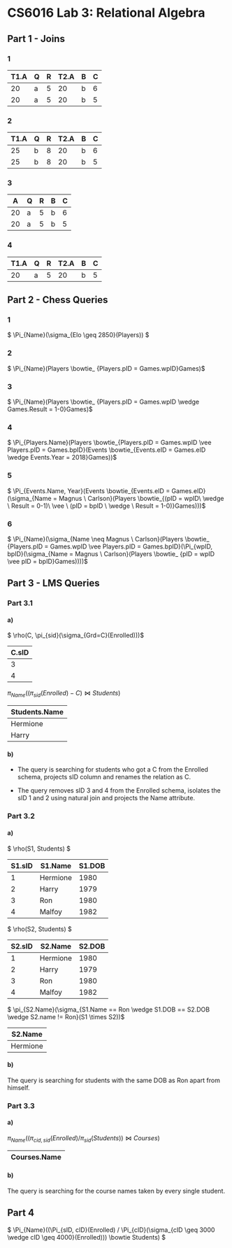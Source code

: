# CS6016 Lab 3: Relational Algebra

## Part 1 - Joins

### 1

|T1.A|Q|R|T2.A|B|C
|---|---|---|---|---|---|
|20|a|5|20|b|6|
|20|a|5|20|b|5|

### 2

|T1.A|Q|R|T2.A|B|C
|---|---|---|---|---|---|
|25|b|8|20|b|6|
|25|b|8|20|b|5|

### 3

|A|Q|R|B|C
|---|---|---|---|---|
|20|a|5|b|6|
|20|a|5|b|5|

### 4

|T1.A|Q|R|T2.A|B|C
|---|---|---|---|---|---|
|20|a|5|20|b|5|

## Part 2 - Chess Queries

### 1

$ \Pi_{Name}(\sigma_{Elo \geq 2850}(Players)) $

### 2

$ \Pi_{Name}(Players \bowtie_ {Players.pID = Games.wpID}Games)$

### 3

$ \Pi_{Name}(Players \bowtie_ {Players.pID = Games.wpID \wedge Games.Result = 1-0}Games)$

### 4

$ \Pi_{Players.Name}(Players \bowtie_{Players.pID = Games.wpID \vee Players.pID = Games.bpID}(Events \bowtie_{Events.eID = Games.eID \wedge Events.Year = 2018}Games))$

### 5

$ \Pi_{Events.Name, Year}(Events \bowtie_{Events.eID = Games.eID}(\sigma_{Name = Magnus \ Carlson}(Players \bowtie_{(pID = wpID\ \wedge \ Result = 0-1)\ \vee \ (pID = bpID \ \wedge \ Result = 1-0)}Games)))$

### 6

$ \Pi_{Name}(\sigma_{Name \neq Magnus \ Carlson}(Players \bowtie_ {Players.pID = Games.wpID \vee Players.pID = Games.bpID}(\Pi_{wpID, bpID}(\sigma_{Name = Magnus \ Carlson}(Players \bowtie_ {pID = wpID \vee pID = bpID}Games))))$


## Part 3 - LMS Queries

### Part 3.1

#### a)

$ \rho(C, \pi_{sid}(\sigma_{Grd=C}(Enrolled)))$

|C.sID|
|---|
|3|
|4|

$\pi_{Name}((\pi_{sid}(Enrolled) - C)\bowtie Students)$

|Students.Name|
|---|
|Hermione|
|Harry|

#### b)

+ The query is searching for students who got a C from the Enrolled schema, projects sID column and renames the relation as C.

+ The query removes sID 3 and 4 from the Enrolled schema, isolates the sID 1 and 2 using natural join and projects the Name attribute.

### Part 3.2

#### a)

$ \rho(S1, Students) $

|S1.sID|S1.Name|S1.DOB|
|---|---|---|
|1|Hermione|1980|
|2|Harry|1979|
|3|Ron|1980|
|4|Malfoy|1982|

$ \rho(S2, Students) $

|S2.sID|S2.Name|S2.DOB|
|---|---|---|
|1|Hermione|1980|
|2|Harry|1979|
|3|Ron|1980|
|4|Malfoy|1982|

$ \pi_{S2.Name}(\sigma_{S1.Name == Ron \wedge S1.DOB == S2.DOB \wedge S2.name != Ron}(S1 \times S2))$

|S2.Name|
|---|
|Hermione|

#### b)

The query is searching for students with the same DOB as Ron apart from himself.

### Part 3.3

#### a)

$\pi_{Name}((\pi_{cid, sid}(Enrolled)/\pi_{sid}(Students))\bowtie Courses)$

|Courses.Name|
|---|

#### b)

The query is searching for the course names taken by every single student.

## Part 4

$ \Pi_{Name}((\Pi_{sID, cID}(Enrolled) / \Pi_{cID}(\sigma_{cID \geq 3000 \wedge cID \geq 4000}(Enrolled))) \bowtie Students) $